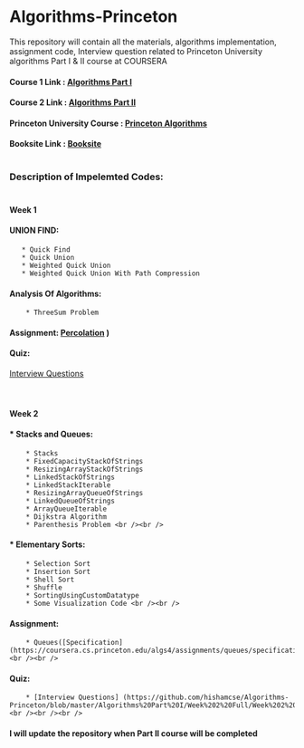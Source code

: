 # Algorithms-Princeton
This repository will contain all the materials, algorithms implementation, assignment code, Interview question related to Princeton University algorithms Part I &amp; II course at COURSERA <br />
#### Course 1 Link : [Algorithms Part I](https://www.coursera.org/learn/algorithms-part1/) <br />
#### Course 2 Link : [Algorithms Part II](https://www.coursera.org/learn/algorithms-part2) <br />
#### Princeton University Course : [Princeton Algorithms](https://www.cs.princeton.edu/courses/archive/spring20/cos226/syllabus.php) <br />
#### Booksite Link : [Booksite](https://algs4.cs.princeton.edu/home/) <br /><br />

### Description of Impelemted Codes: <br /><br />
#### Week 1 <br />
 #### UNION FIND: <br />
       * Quick Find 
       * Quick Union 
       * Weighted Quick Union
       * Weighted Quick Union With Path Compression
 #### Analysis Of Algorithms: <br />
        * ThreeSum Problem
 #### Assignment: [Percolation](https://coursera.cs.princeton.edu/algs4/assignments/percolation/specification.php) ) 
 #### Quiz: 
 [Interview Questions](https://github.com/hishamcse/Algorithms-Princeton/blob/master/Algorithms%20Part%20I/Week%201%20Full/Week%201%20Quiz/Interview%20Questions.md) <br /><br /><br />
        
#### Week 2 <br />
 #### * Stacks and Queues: <br />
        * Stacks
        * FixedCapacityStackOfStrings
        * ResizingArrayStackOfStrings
        * LinkedStackOfStrings
        * LinkedStackIterable
        * ResizingArrayQueueOfStrings
        * LinkedQueueOfStrings
        * ArrayQueueIterable
        * Dijkstra Algorithm
        * Parenthesis Problem <br /><br />
 #### * Elementary Sorts: <br />
        * Selection Sort
        * Insertion Sort
        * Shell Sort
        * Shuffle
        * SortingUsingCustomDatatype
        * Some Visualization Code <br /><br />
 #### Assignment: <br />
        * Queues([Specification] (https://coursera.cs.princeton.edu/algs4/assignments/queues/specification.php)) <br /><br />
 #### Quiz:
        * [Interview Questions] (https://github.com/hishamcse/Algorithms-Princeton/blob/master/Algorithms%20Part%20I/Week%202%20Full/Week%202%20QUIZ/Interview%20Questions.md) <br /><br /><br />

     
#### I will update the repository when Part II course will be completed
